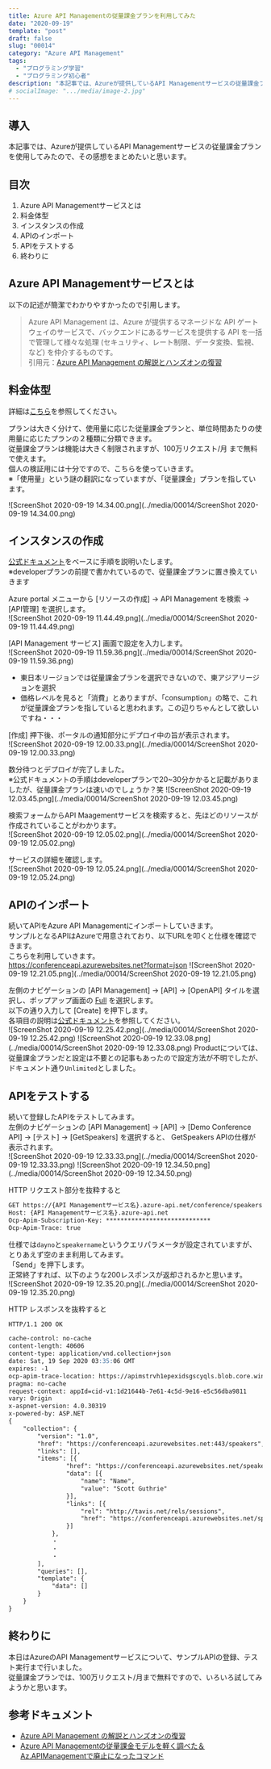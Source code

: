 ```yaml
---
title: Azure API Managementの従量課金プランを利用してみた
date: "2020-09-19"
template: "post"
draft: false
slug: "00014"
category: "Azure API Management"
tags:
  - "プログラミング学習"
  - "プログラミング初心者"
description: "本記事では、Azureが提供しているAPI Managementサービスの従量課金プランを使用してみたので、その感想をまとめたいと思います。"
# socialImage: ".../media/image-2.jpg"
---
```


## 導入

本記事では、Azureが提供しているAPI Managementサービスの従量課金プランを使用してみたので、その感想をまとめたいと思います。

## 目次

1. Azure API Managementサービスとは
2. 料金体型
3. インスタンスの作成
4. APIのインポート
5. APIをテストする
6. 終わりに

## Azure API Managementサービスとは

以下の記述が簡潔でわかりやすかったので引用します。  
>Azure API Management は、Azure が提供するマネージドな API ゲートウェイのサービスで、バックエンドにあるサービスを提供する API を一括で管理して様々な処理 (セキュリティ、レート制限、データ変換、監視、など) を仲介するものです。  
引用元：[Azure API Management の解説とハンズオンの復習](https://qiita.com/tetsuya-ooooo/items/3cd4d3d4c7fc1d180cda)

## 料金体型

詳細は[こちら](https://azure.microsoft.com/ja-jp/pricing/details/api-management/)を参照してください。  

プランは大きく分けて、使用量に応じた従量課金プランと、単位時間あたりの使用量に応じたプランの２種類に分類できます。  
従量課金プランは機能は大きく制限されますが、100万リクエスト/月 まで無料で使えます。  
個人の検証用には十分ですので、こちらを使っていきます。  
※「使用量」という謎の翻訳になっていますが、「従量課金」プランを指しています。  

![ScreenShot 2020-09-19 14.34.00.png](../media/00014/ScreenShot 2020-09-19 14.34.00.png)

## インスタンスの作成

[公式ドキュメント](https://docs.microsoft.com/ja-jp/azure/api-management/get-started-create-service-instance)をベースに手順を説明いたします。  
※developerプランの前提で書かれているので、従量課金プランに置き換えていきます

Azure portal メニューから [リソースの作成] -> API Management を検索 -> [API管理] を選択します。  
![ScreenShot 2020-09-19 11.44.49.png](../media/00014/ScreenShot 2020-09-19 11.44.49.png)

[API Management サービス] 画面で設定を入力します。  
![ScreenShot 2020-09-19 11.59.36.png](../media/00014/ScreenShot 2020-09-19 11.59.36.png)

- 東日本リージョンでは従量課金プランを選択できないので、東アジアリージョンを選択
- 価格レベルを見ると「消費」とありますが、「consumption」の略で、これが従量課金プランを指していると思われます。この辺りちゃんとして欲しいですね・・・

[作成] 押下後、ポータルの通知部分にデプロイ中の旨が表示されます。  
![ScreenShot 2020-09-19 12.00.33.png](../media/00014/ScreenShot 2020-09-19 12.00.33.png)

数分待つとデプロイが完了しました。  
※公式ドキュメントの手順はdeveloperプランで20~30分かかると記載がありましたが、従量課金プランは速いのでしょうか？笑
![ScreenShot 2020-09-19 12.03.45.png](../media/00014/ScreenShot 2020-09-19 12.03.45.png)

検索フォームからAPI Maagementサービスを検索すると、先ほどのリソースが作成されていることがわかります。  
![ScreenShot 2020-09-19 12.05.02.png](../media/00014/ScreenShot 2020-09-19 12.05.02.png)

サービスの詳細を確認します。  
![ScreenShot 2020-09-19 12.05.24.png](../media/00014/ScreenShot 2020-09-19 12.05.24.png)

## APIのインポート

続いてAPIをAzure API Managementにインポートしていきます。  
サンプルとなるAPIはAzureで用意されており、以下URLを叩くと仕様を確認できます。  
こちらを利用していきます。  
<https://conferenceapi.azurewebsites.net?format=json>
![ScreenShot 2020-09-19 12.21.05.png](../media/00014/ScreenShot 2020-09-19 12.21.05.png)

左側のナビゲーションの [API Management] -> [API] -> [OpenAPI] タイルを選択し、ポップアップ画面の [Full](フル) を選択します。  
以下の通り入力して [Create] を押下します。  
各項目の説明は[公式ドキュメント](https://docs.microsoft.com/ja-jp/azure/api-management/import-and-publish#import-and-publish-a-backend-api)を参照してください。  
![ScreenShot 2020-09-19 12.25.42.png](../media/00014/ScreenShot 2020-09-19 12.25.42.png)
![ScreenShot 2020-09-19 12.33.08.png](../media/00014/ScreenShot 2020-09-19 12.33.08.png)
Productについては、従量課金プランだと設定は不要との記事もあったので設定方法が不明でしたが、ドキュメント通り`Unlimited`としました。

## APIをテストする

続いて登録したAPIをテストしてみます。  
左側のナビゲーションの [API Management] -> [API] -> [Demo Conference API] -> [テスト] -> [GetSpeakers] を選択すると、
GetSpeakers APIの仕様が表示されます。  
![ScreenShot 2020-09-19 12.33.33.png](../media/00014/ScreenShot 2020-09-19 12.33.33.png)
![ScreenShot 2020-09-19 12.34.50.png](../media/00014/ScreenShot 2020-09-19 12.34.50.png)

HTTP リクエスト部分を抜粋すると

``` md
GET https://{API Managementサービス名}.azure-api.net/conference/speakers HTTP/1.1
Host: {API Managementサービス名}.azure-api.net
Ocp-Apim-Subscription-Key: *****************************
Ocp-Apim-Trace: true
```

仕様では`dayno`と`speakername`というクエリパラメータが設定されていますが、とりあえず空のまま利用してみます。  
「Send」を押下します。  
正常終了すれば、以下のような200レスポンスが返却されるかと思います。  
![ScreenShot 2020-09-19 12.35.20.png](../media/00014/ScreenShot 2020-09-19 12.35.20.png)

HTTP レスポンスを抜粋すると

``` md
HTTP/1.1 200 OK

cache-control: no-cache
content-length: 40606
content-type: application/vnd.collection+json
date: Sat, 19 Sep 2020 03:35:06 GMT
expires: -1
ocp-apim-trace-location: https://apimstrvh1epexidsgscyqls.blob.core.windows.net/apimstbowbjbbkitkmaerfbd-inspector/-ju2SS1tie9vHgGnnGc9LA2-1?sv=2018-03-28&sr=c&sig=0yHVqER3qaUFRDHaWycBph1PD%2Fx9pI0UrHDhnDXpmGY%3D&se=2021-09-19T03%3A00%3A49Z&sp=racwdl&traceId=6dfbbf94f14247289c444292b22531e0
pragma: no-cache
request-context: appId=cid-v1:1d21644b-7e61-4c5d-9e16-e5c56dba9811
vary: Origin
x-aspnet-version: 4.0.30319
x-powered-by: ASP.NET
{
    "collection": {
        "version": "1.0",
        "href": "https://conferenceapi.azurewebsites.net:443/speakers",
        "links": [],
        "items": [{
                "href": "https://conferenceapi.azurewebsites.net/speaker/1",
                "data": [{
                    "name": "Name",
                    "value": "Scott Guthrie"
                }],
                "links": [{
                    "rel": "http://tavis.net/rels/sessions",
                    "href": "https://conferenceapi.azurewebsites.net/speaker/1/sessions"
                }]
            },
            ・
            ・
            ・
        ],
        "queries": [],
        "template": {
            "data": []
        }
    }
}
```

## 終わりに

本日はAzureのAPI Managementサービスについて、サンプルAPIの登録、テスト実行まで行いました。  
従量課金プランでは、100万リクエスト/月まで無料ですので、いろいろ試してみようかと思います。

## 参考ドキュメント

- [Azure API Management の解説とハンズオンの復習](https://qiita.com/tetsuya-ooooo/items/3cd4d3d4c7fc1d180cda)
- [Azure API Managementの従量課金モデルを軽く調べた＆Az.APIManagementで廃止になったコマンド](https://qiita.com/takashiuesaka/items/11ab38ba4f18f8848c7a)
